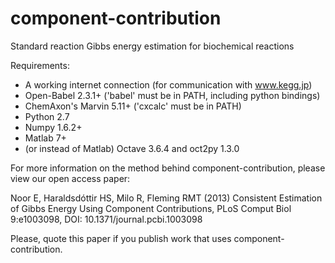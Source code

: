 component-contribution
======================

Standard reaction Gibbs energy estimation for biochemical reactions

Requirements:
* A working internet connection (for communication with www.kegg.jp)
* Open-Babel 2.3.1+ ('babel' must be in PATH, including python bindings)
* ChemAxon's Marvin 5.11+ ('cxcalc' must be in PATH)
* Python 2.7
* Numpy 1.6.2+
* Matlab 7+
* (or instead of Matlab) Octave 3.6.4 and oct2py 1.3.0

For more information on the method behind component-contribution, please view our open access paper:

Noor E, Haraldsdóttir HS, Milo R, Fleming RMT (2013)
Consistent Estimation of Gibbs Energy Using Component Contributions,
PLoS Comput Biol 9:e1003098, DOI: 10.1371/journal.pcbi.1003098

Please, quote this paper if you publish work that uses component-contribution.
